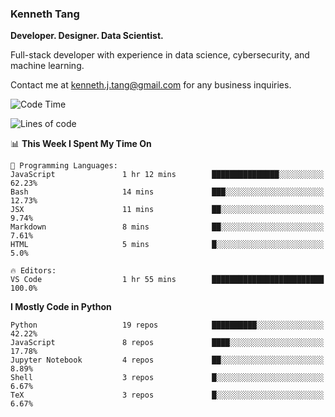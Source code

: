 ### Kenneth Tang
**Developer. Designer. Data Scientist.**

Full-stack developer with experience in data science, cybersecurity, and machine learning.

Contact me at <kenneth.j.tang@gmail.com> for any business inquiries.

<!-- [![Kenny's GitHub stats](https://github-readme-stats.vercel.app/api?username=Kenny477)](https://github.com/anuraghazra/github-readme-stats) -->

<!-- [![Top Languages](https://github-readme-stats.vercel.app/api/top-langs/?username=anuraghazra)](https://github.com/anuraghazra/github-readme-stats) -->

<!--START_SECTION:waka-->
![Code Time](http://img.shields.io/badge/Code%20Time-13%20hrs%2046%20mins-blue)

![Lines of code](https://img.shields.io/badge/From%20Hello%20World%20I%27ve%20Written-12%20Million%20lines%20of%20code-blue)

📊 **This Week I Spent My Time On** 

```text
💬 Programming Languages: 
JavaScript               1 hr 12 mins        ███████████████░░░░░░░░░░   62.23% 
Bash                     14 mins             ███░░░░░░░░░░░░░░░░░░░░░░   12.73% 
JSX                      11 mins             ██░░░░░░░░░░░░░░░░░░░░░░░   9.74% 
Markdown                 8 mins              ██░░░░░░░░░░░░░░░░░░░░░░░   7.61% 
HTML                     5 mins              █░░░░░░░░░░░░░░░░░░░░░░░░   5.0%

🔥 Editors: 
VS Code                  1 hr 55 mins        █████████████████████████   100.0%

```

**I Mostly Code in Python** 

```text
Python                   19 repos            ██████████░░░░░░░░░░░░░░░   42.22% 
JavaScript               8 repos             ████░░░░░░░░░░░░░░░░░░░░░   17.78% 
Jupyter Notebook         4 repos             ██░░░░░░░░░░░░░░░░░░░░░░░   8.89% 
Shell                    3 repos             █░░░░░░░░░░░░░░░░░░░░░░░░   6.67% 
TeX                      3 repos             █░░░░░░░░░░░░░░░░░░░░░░░░   6.67%

```



<!--END_SECTION:waka-->

